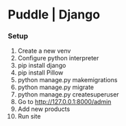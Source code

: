 # Puddle | Django

### Setup
1. Create a new venv
2. Configure python interpreter
3. pip install django
4. pip install Pillow
5. python manage.py makemigrations
6. python manage.py migrate
7. python manage.py createsuperuser
8. Go to http://127.0.0.1:8000/admin
9. Add new products
10. Run site